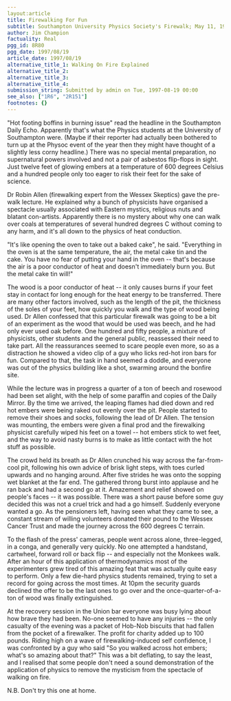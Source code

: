 ```yaml
---
layout:article
title: Firewalking For Fun
subtitle: Southampton University Physics Society's Firewalk; May 11, 1997
author: Jim Champion
factuality: Real
pgg_id: 8R80
pgg_date: 1997/08/19
article_date: 1997/08/19
alternative_title_1: Walking On Fire Explained
alternative_title_2: 
alternative_title_3: 
alternative_title_4: 
submission_string: Submitted by admin on Tue, 1997-08-19 00:00
see_also: ["1R6", "2R151"]
footnotes: {}
---
```

<div>
<p>"Hot footing boffins in burning issue" read the headline in the Southampton Daily Echo. Apparently that's what the Physics students at the University of Southampton were. (Maybe if their reporter had actually been bothered to turn up at the Physoc event of the year then they might have thought of a slightly less corny headline.) There was no special mental preparation, no supernatural powers involved and not a pair of asbestos flip-flops in sight. Just twelve feet of glowing embers at a temperature of 600 degrees Celsius and a hundred people only too eager to risk their feet for the sake of science.</p>
<p>Dr Robin Allen (firewalking expert from the Wessex Skeptics) gave the pre-walk lecture. He explained why a bunch of physicists have organised a spectacle usually associated with Eastern mystics, religious nuts and blatant con-artists. Apparently there is no mystery about why one can walk over coals at temperatures of several hundred degrees C without coming to any harm, and it's all down to the physics of heat conduction.</p>
<p>"It's like opening the oven to take out a baked cake", he said. "Everything in the oven is at the same temperature, the air, the metal cake tin and the cake. You have no fear of putting your hand in the oven -- that's because the air is a poor conductor of heat and doesn't immediately burn you. But the metal cake tin will!"</p>
<p>The wood is a poor conductor of heat -- it only causes burns if your feet stay in contact for long enough for the heat energy to be transferred. There are many other factors involved, such as the length of the pit, the thickness of the soles of your feet, how quickly you walk and the type of wood being used. Dr Allen confessed that this particular firewalk was going to be a bit of an experiment as the wood that would be used was beech, and he had only ever used oak before. One hundred and fifty people, a mixture of physicists, other students and the general public, reassessed their need to take part. All the reassurances seemed to scare people even more, so as a distraction he showed a video clip of a guy who licks red-hot iron bars for fun. Compared to that, the task in hand seemed a doddle, and everyone was out of the physics building like a shot, swarming around the bonfire site.</p>
<p>While the lecture was in progress a quarter of a ton of beech and rosewood had been set alight, with the help of some paraffin and copies of the Daily Mirror. By the time we arrived, the leaping flames had died down and red hot embers were being raked out evenly over the pit. People started to remove their shoes and socks, following the lead of Dr Allen. The tension was mounting, the embers were given a final prod and the firewalking physicist carefully wiped his feet on a towel -- hot embers stick to wet feet, and the way to avoid nasty burns is to make as little contact with the hot stuff as possible.</p>
<p>The crowd held its breath as Dr Allen crunched his way across the far-from-cool pit, following his own advice of brisk light steps, with toes curled upwards and no hanging around. After five strides he was onto the sopping wet blanket at the far end. The gathered throng burst into applause and he ran back and had a second go at it. Amazement and relief showed on people's faces -- it was possible. There was a short pause before some guy decided this was not a cruel trick and had a go himself. Suddenly everyone wanted a go. As the pensioners left, having seen what they came to see, a constant stream of willing volunteers donated their pound to the Wessex Cancer Trust and made the journey across the 600 degrees C terrain.</p>
<p>To the flash of the press' cameras, people went across alone, three-legged, in a conga, and generally very quickly. No one attempted a handstand, cartwheel, forward roll or back flip -- and especially not the Monkees walk. After an hour of this application of thermodynamics most of the experimenters grew tired of this amazing feat that was actually quite easy to perform. Only a few die-hard physics students remained, trying to set a record for going across the most times. At 10pm the security guards declined the offer to be the last ones to go over and the once-quarter-of-a-ton of wood was finally extinguished.</p>
<p>At the recovery session in the Union bar everyone was busy lying about how brave they had been. No-one seemed to have any injuries -- the only casualty of the evening was a packet of Hob-Nob biscuits that had fallen from the pocket of a firewalker. The profit for charity added up to 100 pounds. Riding high on a wave of firewalking-induced self confidence, I was confronted by a guy who said "So you walked across hot embers; what's so amazing about that?" This was a bit deflating, to say the least, and I realised that some people don't need a sound demonstration of the application of physics to remove the mysticism from the spectacle of walking on fire.</p>
<p>N.B. Don't try this one at home.</p>
</div>
